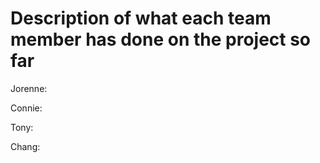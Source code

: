 # Description of what each team member has done on the project so far

Jorenne:

Connie:

Tony:

Chang:
